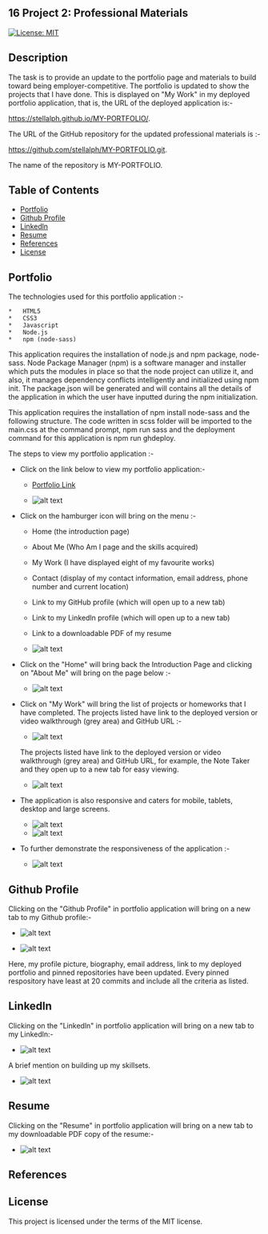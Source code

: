 ## 16 Project 2: Professional Materials

[![License: MIT](https://img.shields.io/badge/License-MIT-yellow.svg)](https://opensource.org/licenses/MIT)

## Description

The task is to provide an update to the portfolio page and materials to build toward being employer-competitive.  The portfolio is updated to show the projects that I have done.  This is displayed on "My Work" in my deployed portfolio application, that is, the URL of the deployed application is:-

 https://stellalph.github.io/MY-PORTFOLIO/.  
 
 The URL of the GitHub repository for the updated professional materials is :-
 
 https://github.com/stellalph/MY-PORTFOLIO.git.

The name of the repository is MY-PORTFOLIO.


## Table of Contents

* [Portfolio](#portfolio)
* [Github Profile](#githubprofile)
* [Linkedln](#linkedln)
* [Resume](#resume)
* [References](#references)
* [License](#license)

## Portfolio

The technologies used for this portfolio application :-

    *   HTML5
    *   CSS3
    *   Javascript
    *   Node.js
    *   npm (node-sass)

This application requires the installation of node.js and npm package, node-sass. Node Package Manager (npm) is a software manager and installer which puts the modules in place so that the node project can utilize it, and also, it manages dependency conflicts intelligently and initialized using npm init.  The package.json will be generated and will contains all the details of the application in which the user have inputted during the npm initialization.

This application requires the installation of npm install node-sass and the following structure.  The code written in scss folder will be imported to the main.css at the command prompt, npm run sass and the deployment command for this application is npm run ghdeploy.

The steps to view my portfolio application :-

* Click on the link below to view my portfolio application:-

    * [Portfolio Link](https://stellalph.github.io/MY-PORTFOLIO)

    * ![alt text](./Dist/img/pp1.png)

*   Click on the hamburger icon will bring on the menu :-

    * Home (the introduction page)
    * About Me (Who Am I page and the skills acquired)
    * My Work (I have displayed eight of my favourite works)
    * Contact (display of my contact information, email address, phone number and current location)
    * Link to my GitHub profile (which will open up to a new tab)
    * Link to my Linkedln profile (which will open up to a new tab)
    * Link to a downloadable PDF of my resume

    * ![alt text](./Dist/img/pp2.png)

 * Click on the "Home" will bring back the Introduction Page and clicking on "About Me" will bring on the page below :-

   * ![alt text](./Dist/img/pp3.png)

* Click on "My Work" will bring the list of projects or homeworks that I have completed.  The projects listed have link to the deployed version or video walkthrough (grey area) and GitHub URL :-

    * ![alt text](./Dist/img/pp5.png)

  The projects listed have link to the deployed version or video walkthrough (grey area) and GitHub URL, for example, the Note Taker and they open up to a new tab for easy viewing.

    * ![alt text](./Dist/img/pp6.png)

* The application is also responsive and caters for mobile, tablets, desktop and large screens.

    * ![alt text](./Dist/img/pp7.png)
    * ![alt text](./Dist/img/pp8.png)

* To further demonstrate the responsiveness of the application :-

  * ![alt text](./Dist/img/pp9.png)
 
## Github Profile

Clicking on the "Github Profile" in portfolio application will bring on a new tab to my Github profile:-


* ![alt text](./Dist/img/pp11.png)

* ![alt text](./Dist/img/pp10.png)

Here, my profile picture, biography, email address, link to my deployed portfolio and pinned repositories have been updated.  Every pinned respository have least at 20 commits and include all the criteria as listed.


## Linkedln

Clicking on the "Linkedln" in portfolio application will bring on a new tab to my Linkedln:-

* ![alt text](./Dist/img/pp12.png)

A brief mention on building up my skillsets.


* ![alt text](./Dist/img/pp13.png)

## Resume

Clicking on the "Resume" in portfolio application will bring on a new tab to my downloadable PDF copy of the resume:-

* ![alt text](./Dist/img/pp14.png)

## References




## License

This project is licensed under the terms of the MIT license.
 